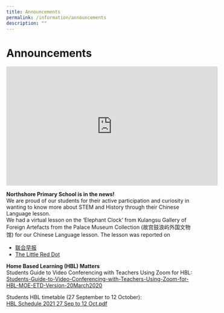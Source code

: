 ```yaml
---
title: Announcements
permalink: /information/announcements
description: ""
---
```

# **Announcements**

<iframe width="560" height="315" src="https://www.youtube.com/embed/t2i4ScY4P9w" title="YouTube video player" frameborder="0" allow="accelerometer; autoplay; clipboard-write; encrypted-media; gyroscope; picture-in-picture" allowfullscreen></iframe>

**Northshore Primary School is in the news!**  
We are proud of our students for their active participation and curiosity in wanting to know more about STEM and History through their Chinese Language lesson.   
We had a virtual lesson on the ‘Elephant Clock’ from Kulangsu Gallery of Foreign Artefacts from the Palace Museum Collection (故宫鼓浪屿外国文物馆) for our Chinese Language lesson. The lesson was reported on  
* [联合早报](https://www.zaobao.com.sg/news/singapore/story20210324-1133601)  
* [The Little Red Dot](https://epaper.sph.com.sg/lrd/20210330/s/fa27b18c-0e7f-4a94-8d9d-a6d5aabe5c1b)

**Home Based Learning (HBL) Matters**  
Students Guide to Video Conferencing with Teachers Using Zoom for HBL:   
[Students-Guide-to-Video-Conferencing-with-Teachers-Using-Zoom-for-HBL-MOE-ETD-Version-20March2020](/files/Students-Guide-to-Video-Conferencing-with-Teachers-Using-Zoom-for-HBL-20March2020.pdf)  
  
Students HBL timetable (27 September to 12 October):   
[HBL Schedule 2021 27 Sep to 12 Oct.pdf](/files/HBL%20Schedule%202021%2027%20Sep%20to%2012%20Oct.pdf)